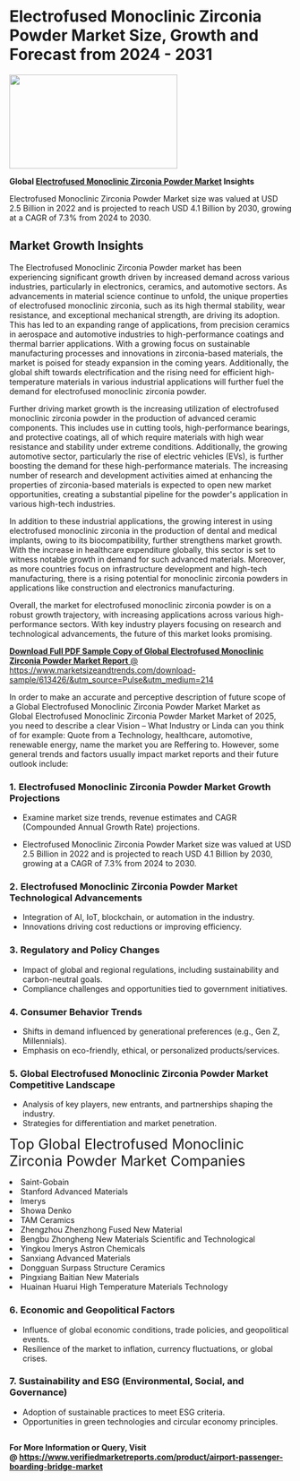<H1>Electrofused Monoclinic Zirconia Powder Market Size, Growth and Forecast from 2024 - 2031</H1><img class="aligncenter size-medium wp-image-584254" src="https://thirdeyenews.in/wp-content/uploads/2024/09/Global-Market-Research-300x168.jpeg" alt="" width="300" height="168" /><p><strong>Global&nbsp;<a href="https://www.marketsizeandtrends.com/download-sample/613426/&amp;utm_source=Pulse&amp;utm_medium=214">Electrofused Monoclinic Zirconia Powder Market</a> Insights</strong></p><p>Electrofused Monoclinic Zirconia Powder Market size was valued at USD 2.5 Billion in 2022 and is projected to reach USD 4.1 Billion by 2030, growing at a CAGR of 7.3% from 2024 to 2030.</p><p><h2>Market Growth Insights</h2> <p>The Electrofused Monoclinic Zirconia Powder market has been experiencing significant growth driven by increased demand across various industries, particularly in electronics, ceramics, and automotive sectors. As advancements in material science continue to unfold, the unique properties of electrofused monoclinic zirconia, such as its high thermal stability, wear resistance, and exceptional mechanical strength, are driving its adoption. This has led to an expanding range of applications, from precision ceramics in aerospace and automotive industries to high-performance coatings and thermal barrier applications. With a growing focus on sustainable manufacturing processes and innovations in zirconia-based materials, the market is poised for steady expansion in the coming years. Additionally, the global shift towards electrification and the rising need for efficient high-temperature materials in various industrial applications will further fuel the demand for electrofused monoclinic zirconia powder.</p> <p><a href="javascript:void(0);"></a></p> <p>Further driving market growth is the increasing utilization of electrofused monoclinic zirconia powder in the production of advanced ceramic components. This includes use in cutting tools, high-performance bearings, and protective coatings, all of which require materials with high wear resistance and stability under extreme conditions. Additionally, the growing automotive sector, particularly the rise of electric vehicles (EVs), is further boosting the demand for these high-performance materials. The increasing number of research and development activities aimed at enhancing the properties of zirconia-based materials is expected to open new market opportunities, creating a substantial pipeline for the powder's application in various high-tech industries.</p> <p>In addition to these industrial applications, the growing interest in using electrofused monoclinic zirconia in the production of dental and medical implants, owing to its biocompatibility, further strengthens market growth. With the increase in healthcare expenditure globally, this sector is set to witness notable growth in demand for such advanced materials. Moreover, as more countries focus on infrastructure development and high-tech manufacturing, there is a rising potential for monoclinic zirconia powders in applications like construction and electronics manufacturing.</p> <p>Overall, the market for electrofused monoclinic zirconia powder is on a robust growth trajectory, with increasing applications across various high-performance sectors. With key industry players focusing on research and technological advancements, the future of this market looks promising.</p> <p><a href="javascript:void(0);"></p><p><span class=""><strong>Download Full PDF Sample Copy of Global Electrofused Monoclinic Zirconia Powder Market Report</strong> @ <a href="https://www.marketsizeandtrends.com/download-sample/613426/&amp;utm_source=Pulse&amp;utm_medium=214" target="_blank">https://www.marketsizeandtrends.com/download-sample/613426/&amp;utm_source=Pulse&amp;utm_medium=214</a></span></p><p>In order to make an accurate and perceptive description of future scope of a Global&nbsp;Electrofused Monoclinic Zirconia Powder Market Market as Global&nbsp;Electrofused Monoclinic Zirconia Powder Market Market of 2025, you need to describe a clear Vision &ndash; What Industry or Linda can you think of for example: Quote from a Technology, healthcare, automotive, renewable energy, name the market you are Reffering to. However, some general trends and factors usually impact market reports and their future outlook include:</p><h3>1.&nbsp;<strong>Electrofused Monoclinic Zirconia Powder Market Growth Projections</strong></h3><ul><li>Examine market size trends, revenue estimates and CAGR (Compounded Annual Growth Rate) projections.</li><li><p>Electrofused Monoclinic Zirconia Powder Market size was valued at USD 2.5 Billion in 2022 and is projected to reach USD 4.1 Billion by 2030, growing at a CAGR of 7.3% from 2024 to 2030.</p></li></ul><h3>2.&nbsp;<strong>Electrofused Monoclinic Zirconia Powder Market Technological Advancements</strong></h3><ul><li>Integration of AI, IoT, blockchain, or automation in the industry.</li><li>Innovations driving cost reductions or improving efficiency.</li></ul><h3>3.&nbsp;<strong>Regulatory and Policy Changes</strong></h3><ul><li>Impact of global and regional regulations, including sustainability and carbon-neutral goals.</li><li>Compliance challenges and opportunities tied to government initiatives.</li></ul><h3>4.&nbsp;<strong>Consumer Behavior Trends</strong></h3><ul><li>Shifts in demand influenced by generational preferences (e.g., Gen Z, Millennials).</li><li>Emphasis on eco-friendly, ethical, or personalized products/services.</li></ul><h3>5.&nbsp;<strong>Global Electrofused Monoclinic Zirconia Powder Market Competitive Landscape</strong></h3><ul><li>Analysis of key players, new entrants, and partnerships shaping the industry.</li><li>Strategies for differentiation and market penetration.</li></ul><p data-pm-slice="1 1 []"><span style="color: inherit; font-family: inherit; font-size: 25px;">Top Global Electrofused Monoclinic Zirconia Powder Market Companies</span></p><div class="" data-test-id=""><p><li>Saint-Gobain</li><li> Stanford Advanced Materials</li><li> Imerys</li><li> Showa Denko</li><li> TAM Ceramics</li><li> Zhengzhou Zhenzhong Fused New Material</li><li> Bengbu Zhongheng New Materials Scientific and Technological</li><li> Yingkou Imerys Astron Chemicals</li><li> Sanxiang Advanced Materials</li><li> Dongguan Surpass Structure Ceramics</li><li> Pingxiang Baitian New Materials</li><li> Huainan Huarui High Temperature Materials Technology</li></p></div><h3>6.&nbsp;<strong>Economic and Geopolitical Factors</strong></h3><ul><li>Influence of global economic conditions, trade policies, and geopolitical events.</li><li>Resilience of the market to inflation, currency fluctuations, or global crises.</li></ul><h3>7.&nbsp;<strong>Sustainability and ESG (Environmental, Social, and Governance)</strong></h3><ul><li>Adoption of sustainable practices to meet ESG criteria.</li><li>Opportunities in green technologies and circular economy principles.</li></ul><h2><strong style="font-size: 14px;">For More Information or Query, Visit @&nbsp;</strong><a style="background-color: #ffffff; font-size: 14px;" href="https://www.marketsizeandtrends.com/report/electrofused-monoclinic-zirconia-powder-market/" target="_blank">https://www.verifiedmarketreports.com/product/airport-passenger-boarding-bridge-market</a></h2>
